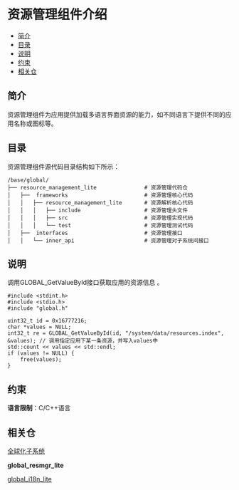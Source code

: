 # 资源管理组件介绍<a name="ZH-CN_TOPIC_0000001073289170"></a>

-   [简介](#section11660541593)
-   [目录](#section1844145112017)
-   [说明](#section17235135618274)
-   [约束](#section568761318105)
-   [相关仓](#section15583142420413)

## 简介<a name="section11660541593"></a>

资源管理组件为应用提供加载多语言界面资源的能力，如不同语言下提供不同的应用名称或图标等。

## 目录<a name="section1844145112017"></a>

资源管理组件源代码目录结构如下所示：

```
/base/global/
├── resource_management_lite               # 资源管理代码仓
│   ├──  frameworks                        # 资源管理核心代码
│   │   ├── resource_management_lite       # 资源解析核心代码
│   │   │   ├── include                    # 资源管理头文件
│   │   │   ├── src                        # 资源管理实现代码
│   │   │   └── test                       # 资源管理测试代码
│   ├──  interfaces                        # 资源管理接口
│   │   └── inner_api                      # 资源管理对子系统间接口
```

## 说明<a name="section17235135618274"></a>

调用GLOBAL\_GetValueById接口获取应用的资源信息 。

```
#include <stdint.h>
#include <stdio.h>
#include "global.h"

uint32_t id = 0x16777216;
char *values = NULL;
int32_t re = GLOBAL_GetValueById(id, "/system/data/resources.index", &values); // 调用指定应用下某一条资源，并写入values中
std::count << values << std::endl;
if (values != NULL) {
    free(values);
}
```

## 约束<a name="section568761318105"></a>

**语言限制**：C/C++语言

## 相关仓<a name="section15583142420413"></a>

[全球化子系统](https://gitee.com/openharmony/docs/blob/master/zh-cn/readme/%E5%85%A8%E7%90%83%E5%8C%96%E5%AD%90%E7%B3%BB%E7%BB%9F.md)

**global\_resmgr\_lite**

[global\_i18n\_lite](https://gitee.com/openharmony/global_i18n_lite/blob/master/README_zh.md)

